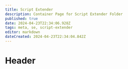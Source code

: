 ```yaml
---
title: Script Extender
description: Container Page for Script Extender Folder
published: true
date: 2024-04-23T22:34:06.928Z
tags: meta, se, script-extender
editor: markdown
dateCreated: 2024-04-23T22:34:04.842Z
---
```

# Header
